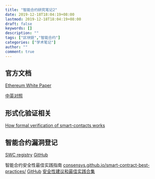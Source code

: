 ```yaml
---
title: "智能合约研究笔记2"
date: 2019-12-18T18:04:19+08:00
lastmod: 2019-12-18T18:04:19+08:00
draft: false
keywords: []
description: ""
tags: ["区块链","智能合约"]
categories: ["学术笔记"]
author: ""
comment: true
---
```


<!--more-->

## 官方文档

[Ethereum White Paper](https://www.weusecoins.com/assets/pdf/library/Ethereum_white_paper-a_next_generation_smart_contract_and_decentralized_application_platform-vitalik-buterin.pdf)

[中英对照](https://zhuanlan.zhihu.com/p/33779523)

## 形式化验证相关

[How formal verification of smart-contacts works](https://runtimeverification.com/blog/how-formal-verification-of-smart-contracts-works/)

## 智能合约漏洞登记

[SWC registry](https://smartcontractsecurity.github.io/SWC-registry/)
[GitHub](https://github.com/SmartContractSecurity/SWC-registry)

智能合约安全性最佳实践指南
[consensys.github.io/smart-contract-best-practices/](https://consensys.github.io/smart-contract-best-practices/)
[GitHub](https://github.com/ConsenSys/smart-contract-best-practices/)
[安全性建议和最佳实践合集](https://github.com/guylando/KnowledgeLists/blob/master/EthereumSmartContracts.md)